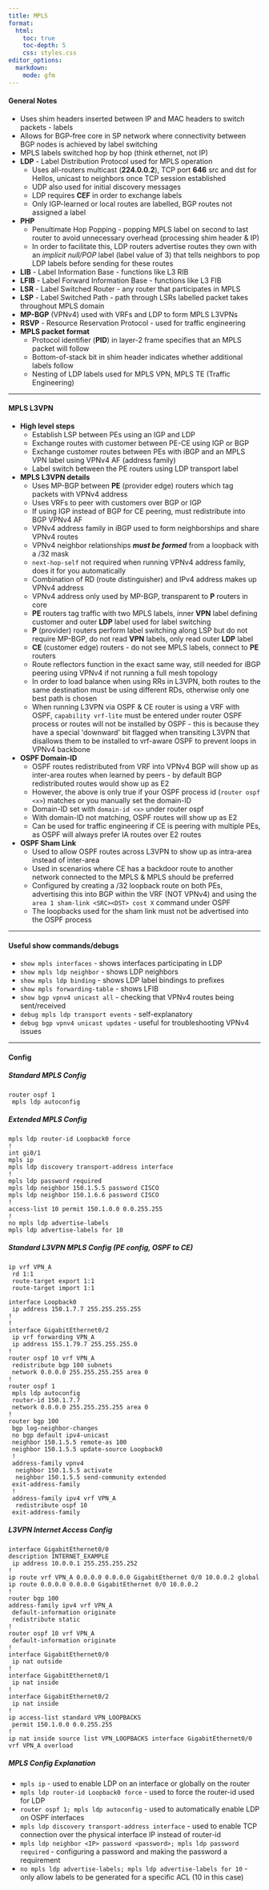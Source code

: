 ```yaml
---
title: MPLS
format:
  html:
    toc: true
    toc-depth: 5
    css: styles.css
editor_options:
  markdown:
    mode: gfm
---
```


#### General Notes

- Uses shim headers inserted between IP and MAC headers to switch packets - labels
- Allows for BGP-free core in SP network where connectivity between BGP nodes is achieved by label switching
- MPLS labels switched hop by hop (think ethernet, not IP)
- **LDP** - Label Distribution Protocol used for MPLS operation
	- Uses all-routers multicast (**224.0.0.2**), TCP port **646** src and dst for Hellos, unicast to neighbors once TCP session established
	- UDP also used for initial discovery messages
	- LDP requires **CEF** in order to exchange labels
	- Only IGP-learned or local routes are labelled, BGP routes not assigned a label
- **PHP**
	- Penultimate Hop Popping - popping MPLS label on second to last router to avoid unnecessary overhead (processing shim header & IP)
	- In order to facilitate this, LDP routers advertise routes they own with an *implicit null/POP* label (label value of 3) that tells neighbors to pop LDP labels before sending for these routes
- **LIB** - Label Information Base - functions like L3 RIB
- **LFIB** - Label Forward Information Base - functions like L3 FIB
- **LSR** - Label Switched Router - any router that participates in MPLS
- **LSP** - Label Switched Path - path through LSRs labelled packet takes throughout MPLS domain
- **MP-BGP** (VPNv4) used with VRFs and LDP to form MPLS L3VPNs
- **RSVP** - Resource Reservation Protocol - used for traffic engineering
- **MPLS packet format**
	- Protocol identifier (**PID**) in layer-2 frame specifies that an MPLS packet will follow
	- Bottom-of-stack bit in shim header indicates whether additional labels follow
	- Nesting of LDP labels used for MPLS VPN, MPLS TE (Traffic Engineering)

---

#### MPLS L3VPN
- **High level steps**
	- Establish LSP between PEs using an IGP and LDP
	- Exchange routes with customer between PE-CE using IGP or BGP
	- Exchange customer routes between PEs with iBGP and an MPLS VPN label using VPNv4 AF (address family)
	- Label switch between the PE routers using LDP transport label
- **MPLS L3VPN details**
	- Uses MP-BGP between **PE** (provider edge) routers which tag packets with VPNv4 address
	- Uses VRFs to peer with customers over BGP or IGP
	- If using IGP instead of BGP for CE peering, must redistribute into BGP VPNv4 AF
	- VPNv4 address family in iBGP used to form neighborships and share VPNv4 routes
	- VPNv4 neighbor relationships ***must be formed*** from a loopback with a /32 mask
	- `next-hop-self` not required when running VPNv4 address family, does it for you automatically
	- Combination of RD (route distinguisher) and IPv4 address makes up VPNv4 address
	- VPNv4 address only used by MP-BGP, transparent to **P** routers in core
	- **PE** routers tag traffic with two MPLS labels, inner **VPN** label defining customer and outer **LDP** label used for label switching
	- **P** (provider) routers perform label switching along LSP but do not require MP-BGP, do not read **VPN** labels, only read outer **LDP** label
	- **CE** (customer edge) routers - do not see MPLS labels, connect to **PE** routers
	- Route reflectors function in the exact same way, still needed for iBGP peering using VPNv4 if not running a full mesh topology
	- In order to load balance when using RRs in L3VPN, both routes to the same destination must be using different RDs, otherwise only one best path is chosen
	- When running L3VPN via OSPF & CE router is using a VRF with OSPF, `capability vrf-lite` must be entered under router OSPF process or routes will not be installed by OSPF - this is because they have a special 'downward' bit flagged when transiting L3VPN that disallows them to be installed to vrf-aware OSPF to prevent loops in VPNv4 backbone
- **OSPF Domain-ID**
	- OSPF routes redistributed from VRF into VPNv4 BGP will show up as inter-area routes when learned by peers - by default BGP redistributed routes would show up as E2
	- However, the above is only true if your OSPF process id (`router ospf <x>`) matches or you manually set the domain-ID
	- Domain-ID set with `domain-id <x>` under router ospf
	- With domain-ID not matching, OSPF routes will show up as E2
	- Can be used for traffic engineering if CE is peering with multiple PEs, as OSPF will always prefer IA routes over E2 routes
- **OSPF Sham Link**
	- Used to allow OSPF routes across L3VPN to show up as intra-area instead of inter-area
	- Used in scenarios where CE has a backdoor route to another network connected to the MPLS & MPLS should be preferred
	- Configured by creating a /32 loopback route on both PEs, advertising this into BGP within the VRF (NOT VPNv4) and using the `area 1 sham-link <SRC><DST> cost X` command under OSPF
	- The loopbacks used for the sham link must not be advertised into the OSPF process
	
---

#### Useful show commands/debugs
- `show mpls interfaces` - shows interfaces participating in LDP
- `show mpls ldp neighbor` - shows LDP neighbors
- `show mpls ldp binding` - shows LDP label bindings to prefixes
- `show mpls forwarding-table` - shows LFIB
- `show bgp vpnv4 unicast all` - checking that VPNv4 routes being sent/received
- `debug mpls ldp transport events` - self-explanatory
- `debug bgp vpnv4 unicast updates` - useful for troubleshooting VPNv4 issues

---

#### Config

##### Standard MPLS Config
```
router ospf 1
 mpls ldp autoconfig
```

##### Extended MPLS Config
```
mpls ldp router-id Loopback0 force
!
int gi0/1
mpls ip
mpls ldp discovery transport-address interface
!
mpls ldp password required
mpls ldp neighbor 150.1.5.5 password CISCO
mpls ldp neighbor 150.1.6.6 password CISCO
!
access-list 10 permit 150.1.0.0 0.0.255.255
!
no mpls ldp advertise-labels
mpls ldp advertise-labels for 10
```

##### Standard L3VPN MPLS Config (PE config, OSPF to CE)

```
ip vrf VPN_A
 rd 1:1
 route-target export 1:1
 route-target import 1:1

interface Loopback0
 ip address 150.1.7.7 255.255.255.255
!
!
interface GigabitEthernet0/2
 ip vrf forwarding VPN_A
 ip address 155.1.79.7 255.255.255.0
!
router ospf 10 vrf VPN_A
 redistribute bgp 100 subnets
 network 0.0.0.0 255.255.255.255 area 0
!
router ospf 1
 mpls ldp autoconfig
 router-id 150.1.7.7
 network 0.0.0.0 255.255.255.255 area 0
!
router bgp 100
 bgp log-neighbor-changes
 no bgp default ipv4-unicast
 neighbor 150.1.5.5 remote-as 100
 neighbor 150.1.5.5 update-source Loopback0
 !
 address-family vpnv4
  neighbor 150.1.5.5 activate
  neighbor 150.1.5.5 send-community extended
 exit-address-family
 !
 address-family ipv4 vrf VPN_A
  redistribute ospf 10
 exit-address-family
```

##### L3VPN Internet Access Config
```
interface GigabitEthernet0/0
description INTERNET_EXAMPLE
 ip address 10.0.0.1 255.255.255.252
!
ip route vrf VPN_A 0.0.0.0 0.0.0.0 GigabitEthernet 0/0 10.0.0.2 global
ip route 0.0.0.0 0.0.0.0 GigabitEthernet 0/0 10.0.0.2
!
router bgp 100
address-family ipv4 vrf VPN_A
 default-information originate
 redistribute static
!
router ospf 10 vrf VPN_A
 default-information originate
!
interface GigabitEthernet0/0
 ip nat outside
!
interface GigabitEthernet0/1
 ip nat inside
!
interface GigabitEthernet0/2
 ip nat inside
!
ip access-list standard VPN_LOOPBACKS
 permit 150.1.0.0 0.0.255.255
!
ip nat inside source list VPN_LOOPBACKS interface GigabitEthernet0/0 vrf VPN_A overload
```

##### MPLS Config Explanation
- ```mpls ip``` - used to enable LDP on an interface or globally on the router
- ```mpls ldp router-id Loopback0 force``` - used to force the router-id used for LDP
- `router ospf 1; mpls ldp autoconfig` - used to automatically enable LDP on OSPF interfaces
- `mpls ldp discovery transport-address interface` - used to enable TCP connection over the physical interface IP instead of router-id
- `mpls ldp neighbor <IP> password <password>; mpls ldp password required` - configuring a password and making the password a requirement
- `no mpls ldp advertise-labels; mpls ldp advertise-labels for 10` - only allow labels to be generated for a specific ACL (10 in this case)
